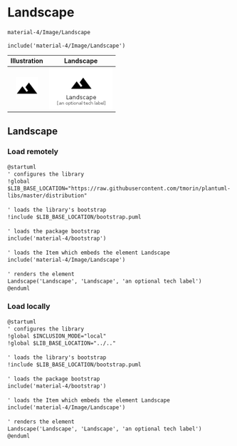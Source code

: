# Landscape


```text
material-4/Image/Landscape
```

```text
include('material-4/Image/Landscape')
```



| Illustration | Landscape |
| :---: | :---: |
| ![illustration for Illustration](../../material-4/Image/Landscape.png) | ![illustration for Landscape](../../material-4/Image/Landscape.Local.png) |




## Landscape

### Load remotely
```plantuml
@startuml
' configures the library
!global $LIB_BASE_LOCATION="https://raw.githubusercontent.com/tmorin/plantuml-libs/master/distribution"

' loads the library's bootstrap
!include $LIB_BASE_LOCATION/bootstrap.puml

' loads the package bootstrap
include('material-4/bootstrap')

' loads the Item which embeds the element Landscape
include('material-4/Image/Landscape')

' renders the element
Landscape('Landscape', 'Landscape', 'an optional tech label')
@enduml
```

### Load locally
```plantuml
@startuml
' configures the library
!global $INCLUSION_MODE="local"
!global $LIB_BASE_LOCATION="../.."

' loads the library's bootstrap
!include $LIB_BASE_LOCATION/bootstrap.puml

' loads the package bootstrap
include('material-4/bootstrap')

' loads the Item which embeds the element Landscape
include('material-4/Image/Landscape')

' renders the element
Landscape('Landscape', 'Landscape', 'an optional tech label')
@enduml
```

